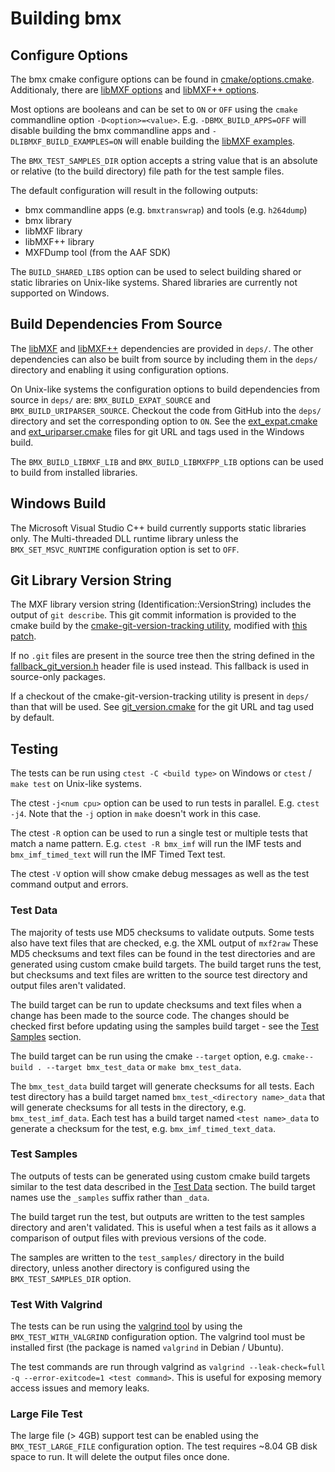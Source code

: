 # Building bmx

## Configure Options

The bmx cmake configure options can be found in [cmake/options.cmake](../cmake/options.cmake). Additionaly, there are [libMXF options](../deps/libMXF/cmake/options.cmake) and [libMXF++ options](../deps/libMXFpp/cmake/options.cmake).

Most options are booleans and can be set to `ON` or `OFF` using the `cmake` commandline option `-D<option>=<value>`. E.g. `-DBMX_BUILD_APPS=OFF` will disable building the bmx commandline apps and `-DLIBMXF_BUILD_EXAMPLES=ON` will enable building the [libMXF examples](../deps/libMXF/examples).

The `BMX_TEST_SAMPLES_DIR` option accepts a string value that is an absolute or relative (to the build directory) file path for the test sample files.

The default configuration will result in the following outputs:

- bmx commandline apps (e.g. `bmxtranswrap`) and tools (e.g. `h264dump`)
- bmx library
- libMXF library
- libMXF++ library
- MXFDump tool (from the AAF SDK)

The `BUILD_SHARED_LIBS` option can be used to select building shared or static libraries on Unix-like systems. Shared libraries are currently not supported on Windows.

## Build Dependencies From Source

The [libMXF](../deps/libMXF/) and [libMXF++](../deps/libMXFpp) dependencies are provided in `deps/`. The other dependencies can also be built from source by including them in the `deps/` directory and enabling it using configuration options.

On Unix-like systems the configuration options to build dependencies from source in `deps/` are: `BMX_BUILD_EXPAT_SOURCE` and `BMX_BUILD_URIPARSER_SOURCE`. Checkout the code from GitHub into the `deps/` directory and set the corresponding option to `ON`. See the [ext_expat.cmake](../cmake/ext_expat.cmake) and [ext_uriparser.cmake](../cmake/ext_uriparser.cmake) files for git URL and tags used in the Windows build.

The `BMX_BUILD_LIBMXF_LIB` and `BMX_BUILD_LIBMXFPP_LIB` options can be used to build from installed libraries.

## Windows Build

The Microsoft Visual Studio C++ build currently supports static libraries only. The Multi-threaded DLL runtime library unless the `BMX_SET_MSVC_RUNTIME` configuration option is set to `OFF`.

## Git Library Version String

The MXF library version string (Identification::VersionString) includes the output of `git describe`. This git commit information is provided to the cmake build by the [cmake-git-version-tracking utility](https://github.com/andrew-hardin/cmake-git-version-tracking.git), modified with [this patch](../cmake/git_version_904dbda.patch).

If no `.git` files are present in the source tree then the string defined in the [fallback_git_version.h](../fallback_git_version.h) header file is used instead. This fallback is used in source-only packages.

If a checkout of the cmake-git-version-tracking utility is present in `deps/` than that will be used. See [git_version.cmake](../cmake/git_version.cmake) for the git URL and tag used by default.

## Testing

The tests can be run using `ctest -C <build type>` on Windows or `ctest` / `make test` on Unix-like systems.

The ctest `-j<num cpu>` option can be used to run tests in parallel. E.g. `ctest -j4`. Note that the `-j` option in `make` doesn't work in this case.

The ctest `-R` option can be used to run a single test or multiple tests that match a name pattern. E.g. `ctest -R bmx_imf` will run the IMF tests and `bmx_imf_timed_text` will run the IMF Timed Text test.

The ctest `-V` option will show cmake debug messages as well as the test command output and errors.

### Test Data

The majority of tests use MD5 checksums to validate outputs. Some tests also have text files that are checked, e.g. the XML output of `mxf2raw` These MD5 checksums and text files can be found in the test directories and are generated using custom cmake build targets. The build target runs the test, but checksums and text files are written to the source test directory and output files aren't validated.

The build target can be run to update checksums and text files when a change has been made to the source code. The changes should be checked first before updating using the samples build target - see the [Test Samples](#test-samples) section.

The build target can be run using the cmake `--target` option, e.g. `cmake--build . --target bmx_test_data` or `make bmx_test_data`.

The `bmx_test_data` build target will generate checksums for all tests. Each test directory has a build target named `bmx_test_<directory name>_data` that will generate checksums for all tests in the directory, e.g. `bmx_test_imf_data`. Each test has a build target named `<test name>_data` to generate a checksum for the test, e.g. `bmx_imf_timed_text_data`.

### Test Samples

The outputs of tests can be generated using custom cmake build targets similar to the test data described in the [Test Data](#test-data) section. The build target names use the `_samples` suffix rather than `_data`.

The build target run the test, but outputs are written to the test samples directory and aren't validated. This is useful when a test fails as it allows a comparison of output files with previous versions of the code.

The samples are written to the `test_samples/` directory in the build directory, unless another directory is configured using the `BMX_TEST_SAMPLES_DIR` option.

### Test With Valgrind

The tests can be run using the [valgrind tool](https://valgrind.org/) by using the `BMX_TEST_WITH_VALGRIND` configuration option. The valgrind tool must be installed first (the package is named `valgrind` in Debian / Ubuntu).

The test commands are run through valgrind as `valgrind --leak-check=full -q --error-exitcode=1 <test command>`. This is useful for exposing memory access issues and memory leaks.

### Large File Test

The large file (> 4GB) support test can be enabled using the `BMX_TEST_LARGE_FILE` configuration option. The test requires ~8.04 GB disk space to run. It will delete the output files once done.
